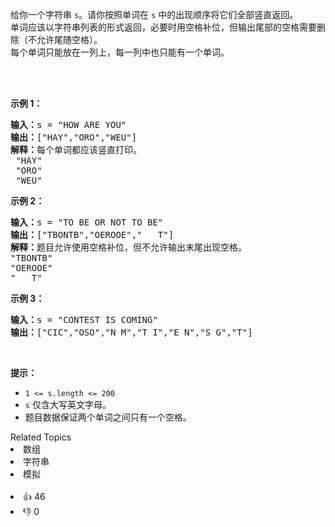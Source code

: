 <p>给你一个字符串&nbsp;<code>s</code>。请你按照单词在 <code>s</code> 中的出现顺序将它们全部竖直返回。<br> 单词应该以字符串列表的形式返回，必要时用空格补位，但输出尾部的空格需要删除（不允许尾随空格）。<br> 每个单词只能放在一列上，每一列中也只能有一个单词。</br></br></p>

<p>&nbsp;</p>

<p><strong>示例 1：</strong></p>

<pre><strong>输入：</strong>s = "HOW ARE YOU"
<strong>输出：</strong>["HAY","ORO","WEU"]
<strong>解释：</strong>每个单词都应该竖直打印。 
 "HAY"
&nbsp;"ORO"
&nbsp;"WEU"
</pre>

<p><strong>示例 2：</strong></p>

<pre><strong>输入：</strong>s = "TO BE OR NOT TO BE"
<strong>输出：</strong>["TBONTB","OEROOE","   T"]
<strong>解释：</strong>题目允许使用空格补位，但不允许输出末尾出现空格。
"TBONTB"
"OEROOE"
"   T"
</pre>

<p><strong>示例 3：</strong></p>

<pre><strong>输入：</strong>s = "CONTEST IS COMING"
<strong>输出：</strong>["CIC","OSO","N M","T I","E N","S G","T"]
</pre>

<p>&nbsp;</p>

<p><strong>提示：</strong></p>

<ul> 
 <li><code>1 &lt;= s.length &lt;= 200</code></li> 
 <li><code>s</code>&nbsp;仅含大写英文字母。</li> 
 <li>题目数据保证两个单词之间只有一个空格。</li> 
</ul>

<div><div>Related Topics</div><div><li>数组</li><li>字符串</li><li>模拟</li></div></div><br><div><li>👍 46</li><li>👎 0</li></div>